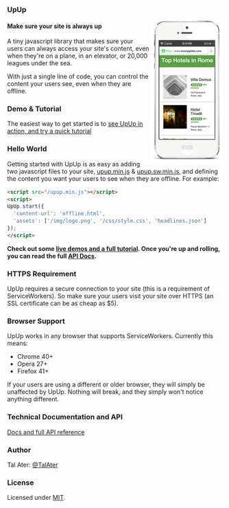 ### UpUp
<a href="https://www.talater.com/upup"><img align="right" src="demo/img/upup-readme.gif" alt="Offline-First with UpUp"></a>

#### Make sure your site is always up

A tiny javascript library that makes sure your users can always access your site's content, even when they're on a plane, in an elevator, or 20,000 leagues under the sea.

With just a single line of code, you can control the content your users see, even when they are offline.

### Demo & Tutorial
The easiest way to get started is to [see UpUp in action, and try a quick tutorial](https://www.talater.com/upup)

### Hello World
Getting started with UpUp is as easy as adding two javascript files to your site, [upup.min.js](https://raw.githubusercontent.com/TalAter/UpUp/master/dist/upup.min.js) & [upup.sw.min.js](https://raw.githubusercontent.com/TalAter/UpUp/master/dist/upup.sw.min.js), and defining the content you want your users to see when they are offline.
For example:
````html
<script src="/upup.min.js"></script>
<script>
UpUp.start({
  'content-url': 'offline.html',
  'assets': ['/img/logo.png', '/css/style.css', 'headlines.json']
});
</script>
````
**Check out some [live demos and a full tutorial](https://www.talater.com/upup). Once you're up and rolling, you can read the full [API Docs](https://github.com/TalAter/UpUp/blob/master/docs/README.md).**

### HTTPS Requirement
UpUp requires a secure connection to your site (this is a requirement of ServiceWorkers). So make sure your users visit your site over HTTPS (an SSL certificate can be as cheap as $5).

### Browser Support
UpUp works in any browser that supports ServiceWorkers. Currently this means:
* Chrome 40+
* Opera 27+
* Firefox 41+

If your users are using a different or older browser, they will simply be unaffected by UpUp. Nothing will break, and they simply won't notice anything different.

### Technical Documentation and API
[Docs and full API reference](https://github.com/TalAter/UpUp/blob/master/docs/README.md)

### Author
Tal Ater: [@TalAter](https://twitter.com/TalAter)

### License
Licensed under [MIT](https://github.com/TalAter/annyang/blob/master/LICENSE).
